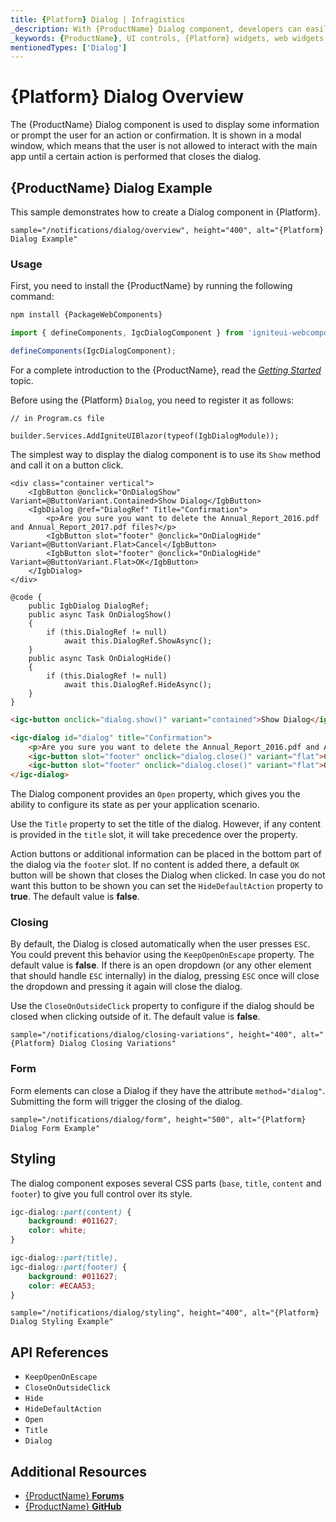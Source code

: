 ```yaml
---
title: {Platform} Dialog | Infragistics
_description: With {ProductName} Dialog component, developers can easily integrate a dialog window centered on top of app content.
_keywords: {ProductName}, UI controls, {Platform} widgets, web widgets, UI widgets, {Platform}, Native {Platform} Components Suite, Native {Platform} Controls, Native {Platform} Components Library, {Platform} Dialog components
mentionedTypes: ['Dialog']
---
```


# {Platform} Dialog Overview

The {ProductName} Dialog component is used to display some information or prompt the user for an action or confirmation. It is shown in a modal window, which means that the user is not allowed to interact with the main app until a certain action is performed that closes the dialog.

## {ProductName} Dialog Example

This sample demonstrates how to create a Dialog component in {Platform}.

`sample="/notifications/dialog/overview", height="400", alt="{Platform} Dialog Example"`


<div class="divider--half"></div>

### Usage

<!-- WebComponents -->
First, you need to install the {ProductName} by running the following command:

```cmd
npm install {PackageWebComponents}
```
<!-- end: WebComponents -->

```ts
import { defineComponents, IgcDialogComponent } from 'igniteui-webcomponents';

defineComponents(IgcDialogComponent);
```

For a complete introduction to the {ProductName}, read the [*Getting Started*](../general-getting-started.md) topic.

<!-- Blazor -->
Before using the {Platform} `Dialog`, you need to register it as follows:


```razor
// in Program.cs file

builder.Services.AddIgniteUIBlazor(typeof(IgbDialogModule));
```
<!-- end: Blazor -->

The simplest way to display the dialog component is to use its `Show` method and call it on a button click.

```razor
<div class="container vertical">
    <IgbButton @onclick="OnDialogShow" Variant=@ButtonVariant.Contained>Show Dialog</IgbButton>
    <IgbDialog @ref="DialogRef" Title="Confirmation">
        <p>Are you sure you want to delete the Annual_Report_2016.pdf and Annual_Report_2017.pdf files?</p>
        <IgbButton slot="footer" @onclick="OnDialogHide" Variant=@ButtonVariant.Flat>Cancel</IgbButton>
        <IgbButton slot="footer" @onclick="OnDialogHide" Variant=@ButtonVariant.Flat>OK</IgbButton>
    </IgbDialog>
</div>

@code {
    public IgbDialog DialogRef;
    public async Task OnDialogShow()
    {
        if (this.DialogRef != null)
            await this.DialogRef.ShowAsync();
    }
    public async Task OnDialogHide()
    {
        if (this.DialogRef != null)
            await this.DialogRef.HideAsync();
    }
}
```

```html
<igc-button onclick="dialog.show()" variant="contained">Show Dialog</igc-button>

<igc-dialog id="dialog" title="Confirmation">
    <p>Are you sure you want to delete the Annual_Report_2016.pdf and Annual_Report_2017.pdf files?</p>
    <igc-button slot="footer" onclick="dialog.close()" variant="flat">Cancel</igc-button>
    <igc-button slot="footer" onclick="dialog.close()" variant="flat">OK</igc-button>
</igc-dialog>
```

The Dialog component provides an `Open` property, which gives you the ability to configure its state as per your application scenario.

Use the `Title` property to set the title of the dialog. However, if any content is provided in the `title` slot, it will take precedence over the property.

Action buttons or additional information can be placed in the bottom part of the dialog via the `footer` slot. If no content is added there, a default `OK` button will be shown that closes the Dialog when clicked. In case you do not want this button to be shown you can set the `HideDefaultAction` property to **true**. The default value is **false**.

### Closing

By default, the Dialog is closed automatically when the user presses `ESC`. You could prevent this behavior using the `KeepOpenOnEscape` property. The default value is **false**. If there is an open dropdown (or any other element that should handle `ESC` internally) in the dialog, pressing `ESC` once will close the dropdown and pressing it again will close the dialog.

Use the `CloseOnOutsideClick` property to configure if the dialog should be closed when clicking outside of it. The default value is **false**.

<!-- Angular, WebComponents -->

`sample="/notifications/dialog/closing-variations", height="400", alt="{Platform} Dialog Closing Variations"`

<!-- end: Angular, WebComponents -->

### Form

Form elements can close a Dialog if they have the attribute `method="dialog"`. Submitting the form will trigger the closing of the dialog.

`sample="/notifications/dialog/form", height="500", alt="{Platform} Dialog Form Example"`


## Styling

The dialog component exposes several CSS parts (`base`, `title`, `content` and `footer`) to give you full control over its style.

```css
igc-dialog::part(content) {
    background: #011627;
    color: white;
}

igc-dialog::part(title),
igc-dialog::part(footer) {
    background: #011627;
    color: #ECAA53;
}
```

`sample="/notifications/dialog/styling", height="400", alt="{Platform} Dialog Styling Example"`


<div class="divider--half"></div>

## API References

- `KeepOpenOnEscape`
- `CloseOnOutsideClick`
- `Hide`
- `HideDefaultAction`
- `Open`
- `Title`
- `Dialog`

## Additional Resources

* [{ProductName} **Forums**]({ForumsLink})
* [{ProductName} **GitHub**]({GithubLink})
